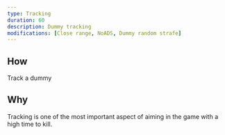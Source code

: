 ```yaml
---
type: Tracking
duration: 60
description: Dummy tracking
modifications: [Close range, NoADS, Dummy random strafe]
---
```


## How

Track a dummy

## Why

Tracking is one of the most important aspect of aiming in the game with a high time to kill.
